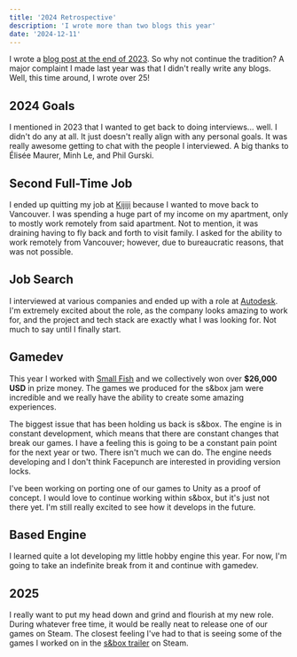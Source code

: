 ```yaml
---
title: '2024 Retrospective'
description: 'I wrote more than two blogs this year'
date: '2024-12-11'
---
```


I wrote a [blog post at the end of 2023](https://matek.dev/blog/one-blog/). So why not continue the tradition? A major complaint I made last year was that I didn't really write any blogs. Well, this time around, I wrote over 25!

## 2024 Goals

I mentioned in 2023 that I wanted to get back to doing interviews... well. I didn't do any at all. It just doesn't really align with any personal goals. It was really awesome getting to chat with the people I interviewed. A big thanks to Élisée Maurer, Minh Le, and Phil Gurski.

## Second Full-Time Job

I ended up quitting my job at [Kijiji](https://www.kijiji.ca/) because I wanted to move back to Vancouver. I was spending a huge part of my income on my apartment, only to mostly work remotely from said apartment. Not to mention, it was draining having to fly back and forth to visit family. I asked for the ability to work remotely from Vancouver; however, due to bureaucratic reasons, that was not possible.

## Job Search

I interviewed at various companies and ended up with a role at [Autodesk](https://www.autodesk.com/ca-en). I'm extremely excited about the role, as the company looks amazing to work for, and the project and tech stack are exactly what I was looking for. Not much to say until I finally start.

## Gamedev

This year I worked with [Small Fish](https://smallfi.sh/) and we collectively won over **$26,000 USD** in prize money. The games we produced for the s&box jam were incredible and we really have the ability to create some amazing experiences.

The biggest issue that has been holding us back is s&box. The engine is in constant development, which means that there are constant changes that break our games. I have a feeling this is going to be a constant pain point for the next year or two. There isn't much we can do. The engine needs developing and I don't think Facepunch are interested in providing version locks.

I've been working on porting one of our games to Unity as a proof of concept. I would love to continue working within s&box, but it's just not there yet. I'm still really excited to see how it develops in the future.

## Based Engine

I learned quite a lot developing my little hobby engine this year. For now, I'm going to take an indefinite break from it and continue with gamedev.

## 2025

I really want to put my head down and grind and flourish at my new role. During whatever free time, it would be really neat to release one of our games on Steam. The closest feeling I've had to that is seeing some of the games I worked on in the [s&box trailer](https://store.steampowered.com/app/590830/sbox/) on Steam.

<Spotify src="track/4sAPyrIRUVKCax5d1bt96D?si=b7afaa831d6c4c49" />
